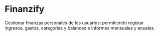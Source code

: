 # Finanzify
Gestionar  finanzas personales  de los usuarios: permitiendo registar ingresos, gastos, categorias y balances e informes mensuales y anuales.
